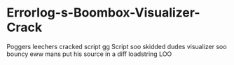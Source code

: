 # Errorlog-s-Boombox-Visualizer-Crack
Poggers leechers cracked script gg
Script soo skidded
dudes visualizer soo bouncy eww
mans put his source in a diff loadstring LOO
